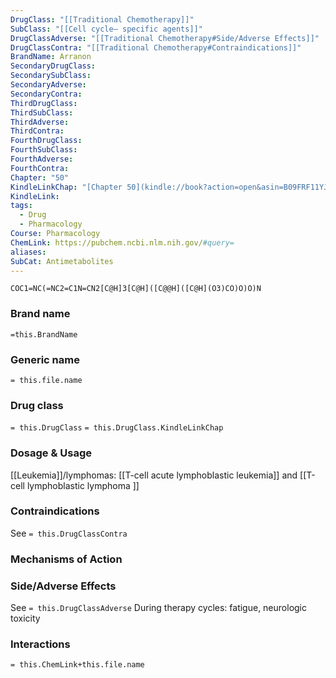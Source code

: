 ```yaml
---
DrugClass: "[[Traditional Chemotherapy]]"
SubClass: "[[Cell cycle– specific agents]]"
DrugClassAdverse: "[[Traditional Chemotherapy#Side/Adverse Effects]]"
DrugClassContra: "[[Traditional Chemotherapy#Contraindications]]"
BrandName: Arranon
SecondaryDrugClass: 
SecondarySubClass: 
SecondaryAdverse: 
SecondaryContra: 
ThirdDrugClass: 
ThirdSubClass: 
ThirdAdverse: 
ThirdContra: 
FourthDrugClass: 
FourthSubClass: 
FourthAdverse: 
FourthContra: 
Chapter: "50"
KindleLinkChap: "[Chapter 50](kindle://book?action=open&asin=B09FRF11YJ&location=29267)"
KindleLink: 
tags:
  - Drug
  - Pharmacology
Course: Pharmacology
ChemLink: https://pubchem.ncbi.nlm.nih.gov/#query=
aliases: 
SubCat: Antimetabolites
---
```

```smiles
COC1=NC(=NC2=C1N=CN2[C@H]3[C@H]([C@@H]([C@H](O3)CO)O)O)N
```

### Brand name
`=this.BrandName`

### Generic name
`= this.file.name`

### Drug class 
`= this.DrugClass`
	`= this.DrugClass.KindleLinkChap`

### Dosage & Usage
[[Leukemia]]/lymphomas: [[T-cell acute lymphoblastic leukemia]] and [[T-cell lymphoblastic lymphoma ]]


### Contraindications
See `= this.DrugClassContra`

### Mechanisms of Action


### Side/Adverse Effects
See `= this.DrugClassAdverse`
During therapy cycles: fatigue, neurologic toxicity 

### Interactions

`= this.ChemLink+this.file.name`

